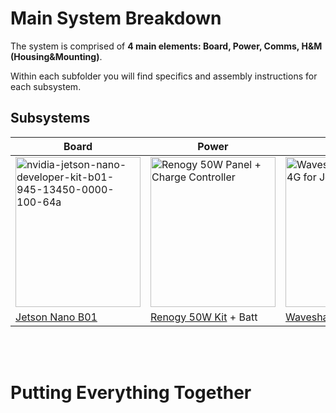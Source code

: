 # Main System Breakdown
The system is comprised of **4 main elements: Board, Power, Comms, H&M (Housing&Mounting)**.
<p>Within each subfolder you will find specifics and assembly instructions for each subsystem.

## Subsystems
| Board | Power | Comms | H&M |
| ----------- | ----------- |----------- | ----------- |
| <img src="https://user-images.githubusercontent.com/52707386/115441078-50228180-a1c5-11eb-9051-7f0f518564c5.jpg" alt="nvidia-jetson-nano-developer-kit-b01-945-13450-0000-100-64a" width="200" height="240">| <img src="https://user-images.githubusercontent.com/52707386/115444471-764a2080-a1c9-11eb-8bf6-b4391e46f0d7.png" alt="Renogy 50W Panel + Charge Controller" width="200" height="240"> | <img src="https://user-images.githubusercontent.com/52707386/115441326-94ae1d00-a1c5-11eb-956d-02d8e6f06c78.jpg" alt="Waveshare SIM7600 4G for Jetson Nano" width="200" height="240">| <img src="https://user-images.githubusercontent.com/52707386/115445034-333c7d00-a1ca-11eb-90cd-3bd0f2a8d0ba.png" alt="McMaster Carr INSERT INFO BOX" width="200" height="240"> |
| [Jetson Nano B01](https://developer.nvidia.com/embedded/jetson-nano-developer-kit) | [Renogy 50W Kit](https://www.amazon.com/gp/product/B083K9H37W/ref=ppx_yo_dt_b_search_asin_title?ie=UTF8&psc=1) + Batt | [Waveshare 17729](https://www.waveshare.com/sim7600g-h-4g-for-jetson-nano.htm) | [McMaster Carr H&M](https://www.mcmaster.com/)|

<br>
<br>
<p>
  
# Putting Everything Together
